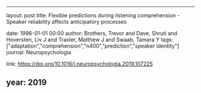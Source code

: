 ---
layout: post
title: Flexible predictions during listening comprehension - Speaker reliability affects anticipatory processes

date: 1996-01-01 00:00
author: Brothers, Trevor and Dave, Shruti and Hoversten, Liv J and Traxler, Matthew J and Swaab, Tamara Y
tags: ["adaptation","comprehension","n400","prediction","speaker identity"]
journal: Neuropsychologia

link: https://doi.org/10.1016/j.neuropsychologia.2019.107225

year: 2019
------